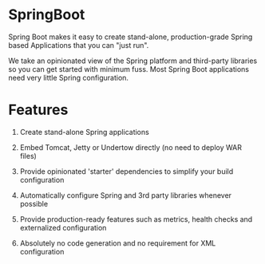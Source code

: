 # SpringBoot

Spring Boot makes it easy to create stand-alone, production-grade Spring based Applications that you can "just run".

We take an opinionated view of the Spring platform and third-party libraries so you can get started with minimum fuss. Most Spring Boot applications need very little Spring configuration.


# Features
 1. Create stand-alone Spring applications

 2. Embed Tomcat, Jetty or Undertow directly (no need to deploy WAR files)

 3. Provide opinionated 'starter' dependencies to simplify your build configuration

 4. Automatically configure Spring and 3rd party libraries whenever possible

 5. Provide production-ready features such as metrics, health checks and externalized configuration

 6. Absolutely no code generation and no requirement for XML configuration
